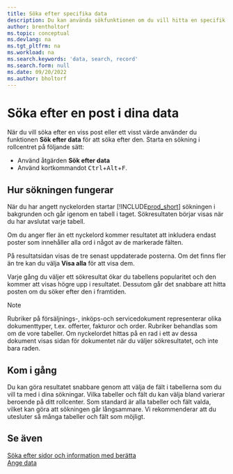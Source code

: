 ```yaml
---
title: Söka efter specifika data
description: Du kan använda sökfunktionen om du vill hitta en specifik post.
author: brentholtorf
ms.topic: conceptual
ms.devlang: na
ms.tgt_pltfrm: na
ms.workload: na
ms.search.keywords: 'data, search, record'
ms.search.form: null
ms.date: 09/20/2022
ms.author: bholtorf
---
```


# <a name="search-for-a-record-in-your-data"></a>Söka efter en post i dina data

När du vill söka efter en viss post eller ett visst värde använder du funktionen **Sök efter data** för att söka efter den. Starta en sökning i rollcentret på följande sätt:

* Använd åtgärden **Sök efter data**
* Använd kortkommandot <kbd>Ctrl</kbd>+<kbd>Alt</kbd>+<kbd>F</kbd>.

## <a name="how-search-works"></a>Hur sökningen fungerar

När du har angett nyckelorden startar [!INCLUDE[prod_short](includes/prod_short.md)] sökningen i bakgrunden och går igenom en tabell i taget. Sökresultaten börjar visas när du har avslutat varje tabell. 

Om du anger fler än ett nyckelord kommer resultatet att inkludera endast poster som innehåller alla ord i något av de markerade fälten.

På resultatsidan visas de tre senast uppdaterade posterna. Om det finns fler än tre kan du välja **Visa alla** för att visa dem.

Varje gång du väljer ett sökresultat ökar du tabellens popularitet och den kommer att visas högre upp i resultatet. Dessutom går det snabbare att hitta posten om du söker efter den i framtiden.

> [!NOTE]
> Rubriker på försäljnings-, inköps-och servicedokument representerar olika dokumenttyper, t.ex. offerter, fakturor och order. Rubriker behandlas som om de vore tabeller. Om nyckelordet hittas på en rad i ett av dessa dokument visas sidan för dokumentet när du väljer sökresultatet, och inte bara raden.

## <a name="getting-started"></a>Kom i gång

Du kan göra resultatet snabbare genom att välja de fält i tabellerna som du vill ta med i dina sökningar. Vilka tabeller och fält du kan välja bland varierar beroende på ditt rollcenter. Som standard är alla tabeller och fält valda, vilket kan göra att sökningen går långsammare. Vi rekommenderar att du utesluter så många tabeller och fält som möjligt.

## <a name="see-also"></a>Se även

[Söka efter sidor och information med berätta](ui-search.md)  
[Ange data](ui-enter-data.md)  
